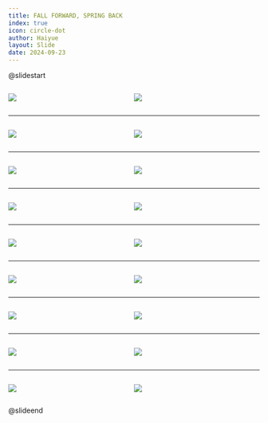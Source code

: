 ```yaml
---
title: FALL FORWARD, SPRING BACK
index: true
icon: circle-dot
author: Haiyue
layout: Slide
date: 2024-09-23
---
```

 
@slidestart

<div style="display:flex">
<div style="flex:1">

![](https://raw.githubusercontent.com/yclord/reading/refs/heads/master/english/Level-M/FALL%20FORWARD,%20SPRING%20BACK/001.webp)
</div>
<div style="flex:1">

![](https://raw.githubusercontent.com/yclord/reading/refs/heads/master/english/Level-M/FALL%20FORWARD,%20SPRING%20BACK/002.webp)
</div>
</div>

---

<div style="display:flex">
<div style="flex:1">

![](https://raw.githubusercontent.com/yclord/reading/refs/heads/master/english/Level-M/FALL%20FORWARD,%20SPRING%20BACK/003.webp)
</div>
<div style="flex:1">

![](https://raw.githubusercontent.com/yclord/reading/refs/heads/master/english/Level-M/FALL%20FORWARD,%20SPRING%20BACK/004.webp)
</div>
</div>

---

<div style="display:flex">
<div style="flex:1">

![](https://raw.githubusercontent.com/yclord/reading/refs/heads/master/english/Level-M/FALL%20FORWARD,%20SPRING%20BACK/005.webp)
</div>
<div style="flex:1">

![](https://raw.githubusercontent.com/yclord/reading/refs/heads/master/english/Level-M/FALL%20FORWARD,%20SPRING%20BACK/006.webp)
</div>
</div>

---

<div style="display:flex">
<div style="flex:1">

![](https://raw.githubusercontent.com/yclord/reading/refs/heads/master/english/Level-M/FALL%20FORWARD,%20SPRING%20BACK/007.webp)
</div>
<div style="flex:1">

![](https://raw.githubusercontent.com/yclord/reading/refs/heads/master/english/Level-M/FALL%20FORWARD,%20SPRING%20BACK/008.webp)
</div>
</div>

---

<div style="display:flex">
<div style="flex:1">

![](https://raw.githubusercontent.com/yclord/reading/refs/heads/master/english/Level-M/FALL%20FORWARD,%20SPRING%20BACK/009.webp)
</div>
<div style="flex:1">

![](https://raw.githubusercontent.com/yclord/reading/refs/heads/master/english/Level-M/FALL%20FORWARD,%20SPRING%20BACK/010.webp)
</div>
</div>

---

<div style="display:flex">
<div style="flex:1">

![](https://raw.githubusercontent.com/yclord/reading/refs/heads/master/english/Level-M/FALL%20FORWARD,%20SPRING%20BACK/011.webp)
</div>
<div style="flex:1">

![](https://raw.githubusercontent.com/yclord/reading/refs/heads/master/english/Level-M/FALL%20FORWARD,%20SPRING%20BACK/012.webp)
</div>
</div>

---

<div style="display:flex">
<div style="flex:1">

![](https://raw.githubusercontent.com/yclord/reading/refs/heads/master/english/Level-M/FALL%20FORWARD,%20SPRING%20BACK/013.webp)
</div>
<div style="flex:1">

![](https://raw.githubusercontent.com/yclord/reading/refs/heads/master/english/Level-M/FALL%20FORWARD,%20SPRING%20BACK/014.webp)
</div>
</div>

---

<div style="display:flex">
<div style="flex:1">

![](https://raw.githubusercontent.com/yclord/reading/refs/heads/master/english/Level-M/FALL%20FORWARD,%20SPRING%20BACK/015.webp)
</div>
<div style="flex:1">

![](https://raw.githubusercontent.com/yclord/reading/refs/heads/master/english/Level-M/FALL%20FORWARD,%20SPRING%20BACK/016.webp)
</div>
</div>

---

<div style="display:flex">
<div style="flex:1">

![](https://raw.githubusercontent.com/yclord/reading/refs/heads/master/english/Level-M/FALL%20FORWARD,%20SPRING%20BACK/017.webp)
</div>
<div style="flex:1">

![](https://raw.githubusercontent.com/yclord/reading/refs/heads/master/english/Level-M/FALL%20FORWARD,%20SPRING%20BACK/018.webp)
</div>
</div>

@slideend